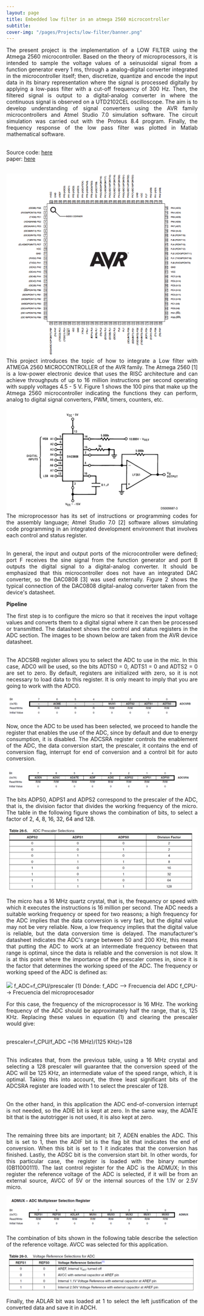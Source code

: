 ```yaml
---
layout: page
title: Embedded low filter in an atmega 2560 microcontroller
subtitle: 
cover-img: "/pages/Projects/low-filter/banner.png"
---
```

<div style="text-align: justify ">
The present project is the implementation of a LOW FILTER using the Atmega 2560 microcontroller. Based on the theory of microprocessors, it is intended to sample the voltage values ​​of a seinusoidal signal from a function generator every 1 ms, through a analog-digital converter integrated in the microcontroller itself; then, discretize, quantize and encode the input data in its binary representation where the signal is processed digitally by applying a low-pass filter with a cut-off frequency of 300 Hz. Then, the filtered signal is output to a digital-analog converter in where the continuous signal is observed on a UTD2102CEL oscilloscope. The aim is to develop understanding of signal converters using the AVR family microcontrollers and Atmel Studio 7.0 simulation software. The circuit simulation was carried out with the Proteus 8.4 program. Finally, the frequency response of the low pass filter was plotted in Matlab mathematical software.<br><br>

Source code: <a href="https://github.com/danielTobon43/danielTobon43.github.io/blob/master/pages/Projects/low-filter/source_code.txt?raw=true">here</a><br>
paper: <a href="https://github.com/danielTobon43/danielTobon43.github.io/blob/master/pages/Projects/low-filter/paper.docx?raw=true">here</a><br><br>

<img src="/pages/Projects/low-filter/chip.png"
     alt="Markdown Monster icon"
     style="float: left; margin-right: 10px;" />
<div style="text-align: justify ">
This project introduces the topic of how to integrate a Low filter with ATMEGA 2560 MICROCONTROLLER of the AVR family. The Atmega 2560 [1] is a low-power electronic device that uses the RISC architecture and can achieve throughputs of up to 16 million instructions per second operating with supply voltages 4.5 - 5 V. Figure 1 shows the 100 pins that make up the Atmega 2560 microcontroller indicating the functions they can perform, analog to digital signal converters, PWM, timers, counters, etc.
</div>

<img src="/pages/Projects/low-filter/dac.png"
     alt="Markdown Monster icon"
     style="float: left; margin-right: 10px;" />
<div style="text-align: justify ">
The microprocessor has its set of instructions or programming codes for the assembly language; Atmel Studio 7.0 [2] software allows simulating code programming in an integrated development environment that involves each control and status register.<br><br>

In general, the input and output ports of the microcontroller were defined; port F receives the sine signal from the function generator and port B outputs the digital signal to a digital-analog converter. It should be emphasized that this microcontroller does not have an integrated DAC converter, so the DAC0808 [3] was used externally. Figure 2 shows the typical connection of the DAC0808 digital-analog converter taken from the device's datasheet.
</div>

<b>Pipeline</b>
<div style="text-align: justify ">
The first step is to configure the micro so that it receives the input voltage values ​​and converts them to a digital signal where it can then be processed or transmitted. The datasheet shows the control and status registers in the ADC section. The images to be shown below are taken from the AVR device datasheet.<br><br>

The ADCSRB register allows you to select the ADC to use in the mic. In this case, ADC0 will be used, so the bits ADTS0 = 0, ADTS1 = 0 and ADTS2 = 0 are set to zero. By default, registers are initialized with zero, so it is not necessary to load data to this register. It is only meant to imply that you are going to work with the ADC0.
</div>

<img src="/pages/Projects/low-filter/p1.png" align="center"><br>

<div style="text-align: justify ">
Now, once the ADC to be used has been selected, we proceed to handle the register that enables the use of the ADC, since by default and due to energy consumption, it is disabled.
The ADCSRA register controls the enablement of the ADC, the data conversion start, the prescaler, it contains the end of conversion flag, interrupt for end of conversion and a control bit for auto conversion.
</div>

<img src="/pages/Projects/low-filter/p2.png" align="center"><br>

The bits ADPS0, ADPS1 and ADPS2 correspond to the prescaler of the ADC, that is, the division factor that divides the working frequency of the micro. The table in the following figure shows the combination of bits, to select a factor of 2, 4, 8, 16, 32, 64 and 128.

<img src="/pages/Projects/low-filter/p3.png" align="center"><br>

<div style="text-align: justify ">
The micro has a 16 MHz quartz crystal, that is, the frequency or speed with which it executes the instructions is 16 million per second. The ADC needs a suitable working frequency or speed for two reasons; a high frequency for the ADC implies that the data conversion is very fast, but the digital value may not be very reliable. Now, a low frequency implies that the digital value is reliable, but the data conversion time is delayed. The manufacturer's datasheet indicates the ADC's range between 50 and 200 KHz, this means that putting the ADC to work at an intermediate frequency between that range is optimal, since the data is reliable and the conversion is not slow. It is at this point where the importance of the prescaler comes in, since it is the factor that determines the working speed of the ADC. The frequency or working speed of the ADC is defined as:<br><br>

<img src="https://render.githubusercontent.com/render/math?math=f_ADC =f_CPU/prescaler">
f_ADC=f_CPU/prescaler  (1)
Dónde:
f_ADC -->	Frecuencia del ADC
f_CPU-->	Frecuencia del microprocesador

For this case, the frequency of the microprocessor is 16 MHz. The working frequency of the ADC should be approximately half the range, that is, 125 KHz. Replacing these values ​​in equation (1) and clearing the prescaler would give:<br><br>

prescaler=f_CPU/f_ADC =(16 MHz)/(125 KHz)=128<br><br>

This indicates that, from the previous table, using a 16 MHz crystal and selecting a 128 prescaler will guarantee that the conversion speed of the ADC will be 125 KHz, an intermediate value of the speed range, which, it is optimal. Taking this into account, the three least significant bits of the ADCSRA register are loaded with 1 to select the prescaler of 128.<br><br>

On the other hand, in this application the ADC end-of-conversion interrupt is not needed, so the ADIE bit is kept at zero. In the same way, the ADATE bit that is the autotrigger is not used, it is also kept at zero.<br><br>

The remaining three bits are important; bit 7, ADEN enables the ADC. This bit is set to 1, then the ADIF bit is the flag bit that indicates the end of conversion. When this bit is set to 1 it indicates that the conversion has finished. Lastly, the ADSC bit is the conversion start bit. In other words, for this particular case, the register is loaded with the binary number (0B11000111). The last control register for the ADC is the ADMUX; In this register the reference voltage of the ADC is selected, if it will be from an external source, AVCC of 5V or the internal sources of the 1.1V or 2.5V micro.
</div>

<img src="/pages/Projects/low-filter/p4.png" align="center"><br>

The combination of bits shown in the following table describe the selection of the reference voltage. AVCC was selected for this application.

<img src="/pages/Projects/low-filter/p5.png" align="center"><br>

Finally, the ADLAR bit was loaded at 1 to select the left justification of the converted data and save it in ADCH.


